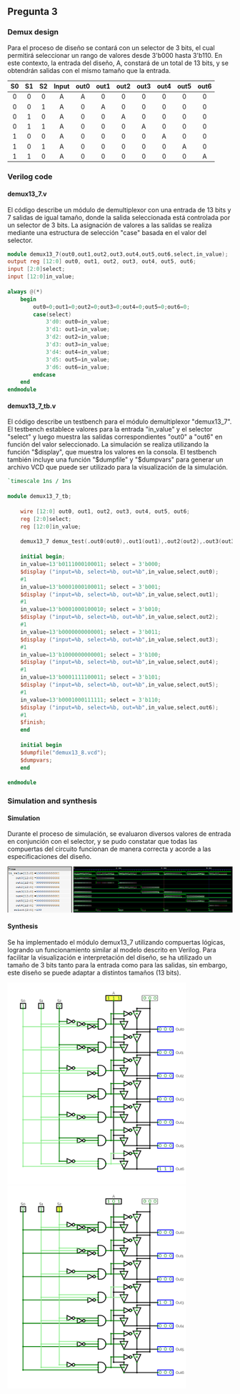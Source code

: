 ## Pregunta 3

### Demux design

Para el proceso de diseño se contará con un selector de 3 bits, el cual permitirá seleccionar un rango de valores desde 3'b000 hasta 3'b110. En este contexto, la entrada del diseño, A, constará de un total de 13 bits, y se obtendrán salidas con el mismo tamaño que la entrada.

| S0 | S1 | S2 | Input | out0 | out1 | out2 | out3 | out4 | out5 | out6 |
| :-:| :-:| :-:| :-:| :-:| :-:| :-:| :-:| :-:| :-:| :-:|
| 0 | 0 | 0 | A | A | 0 | 0 | 0 | 0 | 0 | 0 |
| 0 | 0 | 1 | A | 0 | A | 0 | 0 | 0 | 0 | 0 |
| 0 | 1 | 0 | A | 0 | 0 | A | 0 | 0 | 0 | 0 |
| 0 | 1 | 1 | A | 0 | 0 | 0 | A | 0 | 0 | 0 |
| 1 | 0 | 0 | A | 0 | 0 | 0 | 0 | A | 0 | 0 |
| 1 | 0 | 1 | A | 0 | 0 | 0 | 0 | 0 | A | 0 |
| 1 | 1 | 0 | A | 0 | 0 | 0 | 0 | 0 | 0 | A |



### Verilog code

#### demux13_7.v

El código describe un módulo de demultiplexor con una entrada de 13 bits y 7 salidas de igual tamaño, donde la salida seleccionada está controlada por un selector de 3 bits. La asignación de valores a las salidas se realiza mediante una estructura de selección "case" basada en el valor del selector.

```verilog
module demux13_7(out0,out1,out2,out3,out4,out5,out6,select,in_value);
output reg [12:0] out0, out1, out2, out3, out4, out5, out6;
input [2:0]select;
input [12:0]in_value;

always @(*)
    begin 
        out0=0;out1=0;out2=0;out3=0;out4=0;out5=0;out6=0;
        case(select)
            3'd0: out0=in_value;
            3'd1: out1=in_value;
            3'd2: out2=in_value;
            3'd3: out3=in_value;
            3'd4: out4=in_value;
            3'd5: out5=in_value;
            3'd6: out6=in_value;
        endcase
    end
endmodule
```

#### demux13_7_tb.v

El código describe un testbench para el módulo demultiplexor "demux13_7". El testbench establece valores para la entrada "in_value" y el selector "select" y luego muestra las salidas correspondientes "out0" a "out6" en función del valor seleccionado. La simulación se realiza utilizando la función "$display", que muestra los valores en la consola. El testbench también incluye una función "$dumpfile" y "$dumpvars" para generar un archivo VCD que puede ser utilizado para la visualización de la simulación.

```verilog
`timescale 1ns / 1ns

module demux13_7_tb;

    wire [12:0] out0, out1, out2, out3, out4, out5, out6;
    reg [2:0]select;
    reg [12:0]in_value;

    demux13_7 demux_test(.out0(out0),.out1(out1),.out2(out2),.out3(out3),.out4(out4),.out5(out5),.out6(out6),.select(select),.in_value(in_value));

    initial begin;
    in_value=13'b0111000100011; select = 3'b000;
    $display ("input=%b, select=%b, out=%b",in_value,select,out0);
    #1
    in_value=13'b0001000100011; select = 3'b001;
    $display ("input=%b, select=%b, out=%b",in_value,select,out1);
    #1
    in_value=13'b0001000100010; select = 3'b010;
    $display ("input=%b, select=%b, out=%b",in_value,select,out2);
    #1
    in_value=13'b0000000000001; select = 3'b011;
    $display ("input=%b, select=%b, out=%b",in_value,select,out3);
    #1
    in_value=13'b1000000000001; select = 3'b100;
    $display ("input=%b, select=%b, out=%b",in_value,select,out4);
    #1
    in_value=13'b0001111100011; select = 3'b101;
    $display ("input=%b, select=%b, out=%b",in_value,select,out5);
    #1
    in_value=13'b0001000111111; select = 3'b110;
    $display ("input=%b, select=%b, out=%b",in_value,select,out6);
    #1
    $finish;
    end

    initial begin
    $dumpfile("demux13_8.vcd");
    $dumpvars;
    end

endmodule
```
### Simulation and synthesis
#### Simulation
Durante el proceso de simulación, se evaluaron diversos valores de entrada en conjunción con el selector, y se pudo constatar que todas las compuertas del circuito funcionan de manera correcta y acorde a las especificaciones del diseño.

![waveform demux13_7](./waveform_demux13_7.png)

#### Synthesis

Se ha implementado el módulo demux13_7 utilizando compuertas lógicas, logrando un funcionamiento similar al modelo descrito en Verilog. Para facilitar la visualización e interpretación del diseño, se ha utilizado un tamaño de 3 bits tanto para la entrada como para las salidas, sin embargo, este diseño se puede adaptar a distintos tamaños (13 bits).

<img src="./imagen1.png" alt="waveform demux13_7" width="400"/>


<img src="./imagen2.png" alt="waveform demux13_7" width="400"/>